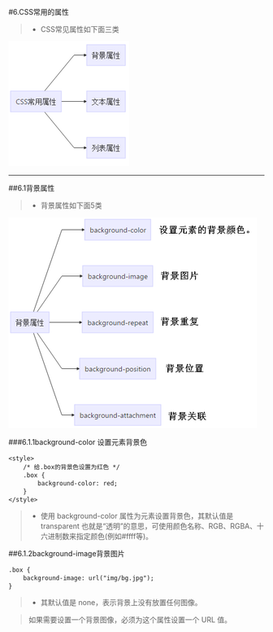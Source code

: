 #6.CSS常用的属性
> * CSS常见属性如下面三类

![](/assets/CSSchangyongshuxingg.png)
***
##6.1背景属性
> * 背景属性如下面5类

![](/assets/beijingshuxing.png)

###6.1.1background-color 设置元素背景色
```
<style>
    /* 给.box的背景色设置为红色 */
    .box {
        background-color: red;
    }
</style>
```
> * 使用 background-color 属性为元素设置背景色，其默认值是 transparent 也就是“透明”的意思，可使用颜色名称、RGB、RGBA、十六进制数来指定颜色(例如#ffff等)。

##6.1.2background-image背景图片


```
.box {
    background-image: url("img/bg.jpg");
}

```
> * 其默认值是 none，表示背景上没有放置任何图像。

>如果需要设置一个背景图像，必须为这个属性设置一个 URL 值。

